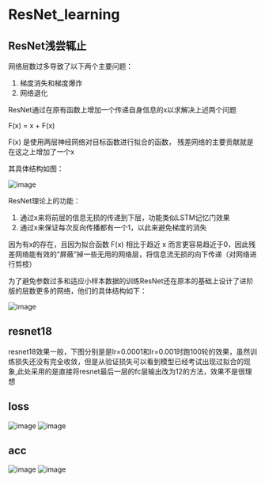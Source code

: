 # ResNet_learning

## ResNet浅尝辄止
网络层数过多导致了以下两个主要问题：

1. 梯度消失和梯度爆炸
2. 网络退化

ResNet通过在原有函数上增加一个传递自身信息的x以求解决上述两个问题

F(x) = x + F(x)

F(x) 是使用两层神经网络对目标函数进行拟合的函数， 残差网络的主要贡献就是在这之上增加了一个x

其具体结构如图：

![image](https://user-images.githubusercontent.com/40969794/125481285-410923e3-3a30-43ee-b2d5-988a9ee497e9.png)

ResNet理论上的功能：
1. 通过x来将前层的信息无损的传递到下层，功能类似LSTM记忆门效果
2. 通过x来保证每次反向传播都有一个1，以此来避免梯度的消失

因为有x的存在，且因为拟合函数 F(x) 相比于趋近 x 而言更容易趋近于0，因此残差网络能有效的“屏蔽”掉一些无用的网络层，将信息流无损的向下传递（对网络进行剪枝）
  
为了避免参数过多和适应小样本数据的训练ResNet还在原本的基础上设计了进阶版的层数更多的网络，他们的具体结构如下：
  
![image](https://user-images.githubusercontent.com/40969794/125482497-4f748f11-30ba-4fa0-b801-62ba7a645388.png)


## resnet18
resnet18效果一般，下图分别是是lr=0.0001和lr=0.001时跑100轮的效果，虽然训练损失还没有完全收敛，但是从验证损失可以看到模型已经考试出现过拟合的现象,此处采用的是直接将resnet最后一层的fc层输出改为12的方法，效果不是很理想


loss
---

![image](https://user-images.githubusercontent.com/40969794/125670226-59acd1d4-fe1b-41f9-884b-b5caf79282e1.png)
![image](https://user-images.githubusercontent.com/40969794/125735039-8751aa14-648f-45cb-a337-8a8c6f375e87.png)


acc
---

![image](https://user-images.githubusercontent.com/40969794/125669715-390e1ba6-9623-4ffe-ad81-2db0d8f405ff.png)
![image](https://user-images.githubusercontent.com/40969794/125735053-2f845057-2d69-4615-8893-f1804bf3ca59.png)






